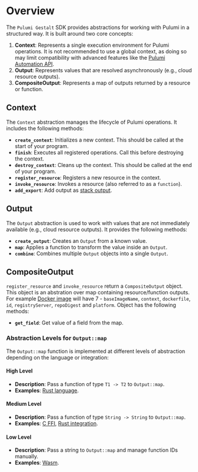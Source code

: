 # Overview

The `Pulumi Gestalt` SDK provides abstractions for working with Pulumi in a structured way. It is built around two core concepts:

1. **Context**: Represents a single execution environment for Pulumi operations. It is not recommended to use a global context, 
   as doing so may limit compatibility with advanced features like the [Pulumi Automation API](https://www.pulumi.com/docs/iac/using-pulumi/automation-api/).
2. **Output**: Represents values that are resolved asynchronously (e.g., cloud resource outputs).
3. **CompositeOutput**: Represents a map of outputs returned by a resource or function. 

## Context

The `Context` abstraction manages the lifecycle of Pulumi operations. It includes the following methods:

- **`create_context`**: Initializes a new context. This should be called at the start of your program.
- **`finish`**: Executes all registered operations. Call this before destroying the context.
- **`destroy_context`**: Cleans up the context. This should be called at the end of your program.
- **`register_resource`**: Registers a new resource in the context.
- **`invoke_resource`**: Invokes a resource (also referred to as a `function`).
- **`add_export`**: Add output as [stack output](https://www.pulumi.com/tutorials/building-with-pulumi/stack-outputs/).

## Output

The `Output` abstraction is used to work with values that are not immediately available (e.g., cloud resource outputs). It provides the following methods:

- **`create_output`**: Creates an `Output` from a known value.
- **`map`**: Applies a function to transform the value inside an `Output`.
- **`combine`**: Combines multiple `Output` objects into a single `Output`.

## CompositeOutput

`register_resource` and `invoke_resource` return a `CompositeOutput` object. This object is an abstration over map containing resource/function outputs.
For example [Docker image](https://www.pulumi.com/registry/packages/docker/api-docs/image/) will have 7 - `baseImageName`, `context`, `dockerfile`, `id`, `registryServer`, `repoDigest` and `platform`.
Object has the following methods:
 
- **`get_field`**: Get value of a field from the map.

### Abstraction Levels for `Output::map`

The `Output::map` function is implemented at different levels of abstraction depending on the language or integration:

#### High Level
- **Description**: Pass a function of type `T1 -> T2` to `Output::map`.
- **Examples**: [Rust language](../languages/rust/index.md).

#### Medium Level
- **Description**: Pass a function of type `String -> String` to `Output::map`.
- **Examples**: [C FFI](c-ffi.md), [Rust integration](rust.md).

#### Low Level
- **Description**: Pass a string to `Output::map` and manage function IDs manually.
- **Examples**: [Wasm](wasm.md).